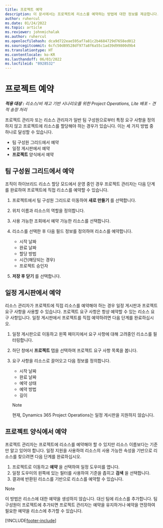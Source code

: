 ```yaml
---
title: 프로젝트 예약
description: 이 문서에서는 프로젝트에 리소스를 예약하는 방법에 대한 정보를 제공합니다.
author: ruhercul
ms.date: 01/24/2022
ms.topic: article
ms.reviewer: johnmichalak
ms.author: ruhercul
ms.openlocfilehash: dca9d722eae595af7a81c2b4684729d7658ed012
ms.sourcegitcommit: 6cfc50d89528df977a8f6a55c1ad39d99800d9b4
ms.translationtype: HT
ms.contentlocale: ko-KR
ms.lasthandoff: 06/03/2022
ms.locfileid: "8928532"
---
```

# <a name="book-to-a-project"></a>프로젝트 예약

_**적용 대상 :** 리소스/비 재고 기반 시나리오를 위한 Project Operations, Lite 배포 - 견적 송장 처리_

프로젝트 관리자 또는 리소스 관리자가 일반 팀 구성원으로부터 특정 요구 사항을 정의하지 않고 프로젝트에 리소스를 할당해야 하는 경우가 있습니다. 이는 세 가지 방법 중 하나로 달성할 수 있습니다.

- 팀 구성원 그리드에서 예약
- 일정 게시판에서 예약
- **프로젝트** 양식에서 예약

## <a name="book-from-the-team-member-grid"></a>팀 구성원 그리드에서 예약

조직이 하이브리드 리소스 할당 모드에서 운영 중인 경우 프로젝트 관리자는 다음 단계를 완료하여 프로젝트에 직접 리소스를 예약할 수 있습니다.

1. 프로젝트에서 팀 구성원 그리드로 이동하여 **새로 만들기** 를 선택합니다.
2. 위치 이름과 리소스의 역할을 정의합니다.
3. 사용 가능한 조회에서 예약 가능한 리소스를 선택합니다.
4. 리소스를 선택한 후 다음 필드 정보를 정의하여 리소스를 예약합니다.

    - 시작 날짜
    - 완료 날짜
    - 할당 방법
    - 시간(해당되는 경우)
    - 프로젝트 승인자

6. **저장 후 닫기** 를 선택합니다.

## <a name="book-from-the-schedule-board"></a>일정 게시판에서 예약

리소스 관리자가 프로젝트에 직접 리소스를 예약해야 하는 경우 일정 게시판과 프로젝트 요구 사항을 사용할 수 있습니다. 프로젝트 요구 사항은 항상 예약할 수 있는 리소스 요구 사항입니다. 일정 게시판에서 프로젝트를 직접 예약하려면 다음 단계를 완료하십시오.

1. 일정 게시판으로 이동하고 왼쪽 페이지에서 요구 사항에 대해 고려중인 리소스를 필터링합니다.
2. 하단 창에서 **프로젝트** 탭을 선택하여 프로젝트 요구 사항 목록을 봅니다.
3. 요구 사항을 리소스로 끌어오고 다음 정보를 정의합니다.

    - 시작 날짜
    - 완료 날짜
    - 예약 상태
    - 예약 방법
    - 길이
   
   > [!NOTE]
   > 현재, Dynamics 365 Project Operations는 일정 게시판을 지원하지 않습니다.   

## <a name="book-from-the-project-form"></a>프로젝트 양식에서 예약

프로젝트 관리자는 프로젝트에 리소스를 예약해야 할 수 있지만 리소스 이름보다는 기준만 알고 있어야 합니다. 일정 지원을 사용하여 리소스의 사용 가능한 속성을 기반으로 리소스를 찾으려면 다음 단계를 완료하십시오. 

1. 프로젝트로 이동하고 **예약** 을 선택하여 일정 도우미를 엽니다.
2. 일정 도우미의 왼쪽에 있는 필터를 사용하여 기준을 좁히고 **검색** 을 선택합니다.
3. 결과에 반환된 리소스를 기반으로 리소스를 예약할 수 있습니다.

> [!NOTE]
> 이 방법은 리소스에 대한 예약을 생성하지 않습니다. 대신 팀에 리소스를 추가합니다. 팀 구성원이 프로젝트에 추가되면 프로젝트 관리자는 예약을 유지하거나 예약을 연장하여 필요한 예약을 리소스에 추가할 수 있습니다.


[!INCLUDE[footer-include](../includes/footer-banner.md)]
